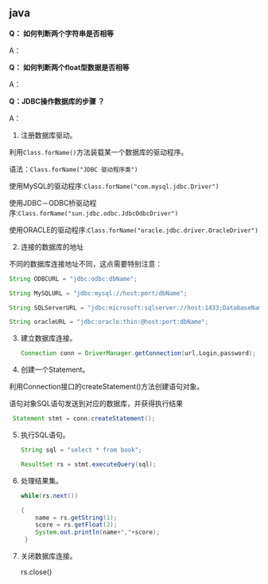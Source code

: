## java

**Q： 如何判断两个字符串是否相等**

A：



**Q： 如何判断两个float型数据是否相等**

A：



**Q：JDBC操作数据库的步骤 ？** 

A：

1. 注册数据库驱动。 

利用`Class.forName()`方法装载某一个数据库的驱动程序。

语法：`Class.forName("JDBC 驱动程序类")`

使用MySQL的驱动程序:`Class.forName("com.mysql.jdbc.Driver")`

使用JDBC－ODBC桥驱动程序:`Class.forName("sun.jdbc.odbc.JdbcOdbcDriver")`

使用ORACLE的驱动程序:`Class.forName("oracle.jdbc.driver.OracleDriver")`

2. 连接的数据库的地址

不同的数据库连接地址不同，这点需要特别注意：

```java
String ODBCURL = "jdbc:odbc:dbName";

String MySQLURL = "jdbc:mysql://host:port/dbName";

String SQLServerURL = "jdbc:microsoft:sqlserver://host:1433;DatabaseName=dbName";

String oracleURL = "jdbc:oracle:thin:@host:port:dbName";
```

3. 建立数据库连接。 

   ```java
   Connection conn = DriverManager.getConnection(url,Login,password);
   ```

4. 创建一个Statement。 

利用Connection接口的createStatement()方法创建语句对象。

语句对象SQL语句发送到对应的数据库，并获得执行结果

```java
 Statement stmt = conn.createStatement();
```

5. 执行SQL语句。 

   ```java
   String sql = "select * from book";
   
   ResultSet rs = stmt.executeQuery(sql);
   ```

6. 处理结果集。 

   ```java
   while(rs.next())
   
   {
       name = rs.getString(1);   
       score = rs.getFloat(2);
       System.out.println(name+","+score);
    }
   ```

7. 关闭数据库连接。 

    rs.close()
